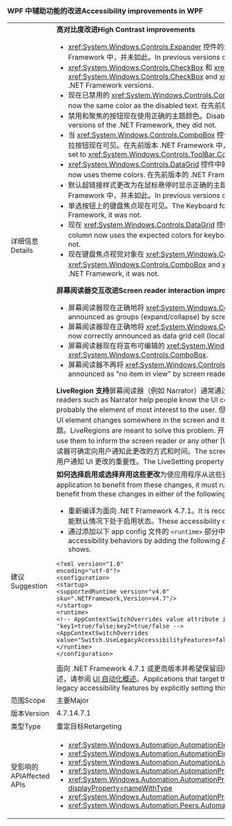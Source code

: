 ### <a name="accessibility-improvements-in-wpf"></a><span data-ttu-id="8ce0a-101">WPF 中辅助功能的改进</span><span class="sxs-lookup"><span data-stu-id="8ce0a-101">Accessibility improvements in WPF</span></span>

|   |   |
|---|---|
|<span data-ttu-id="8ce0a-102">详细信息</span><span class="sxs-lookup"><span data-stu-id="8ce0a-102">Details</span></span>|<span data-ttu-id="8ce0a-103"><strong>高对比度改进</strong></span><span class="sxs-lookup"><span data-stu-id="8ce0a-103"><strong>High Contrast improvements</strong></span></span><ul><li><span data-ttu-id="8ce0a-104"><xref:System.Windows.Controls.Expander> 控件的焦点现在可见。</span><span class="sxs-lookup"><span data-stu-id="8ce0a-104">The focus for the <xref:System.Windows.Controls.Expander> control is now visible.</span></span> <span data-ttu-id="8ce0a-105">在先前版本的 .NET Framework 中，并未如此。</span><span class="sxs-lookup"><span data-stu-id="8ce0a-105">In previous versions of the .NET Framework, it was not.</span></span></li><li><span data-ttu-id="8ce0a-106"><xref:System.Windows.Controls.CheckBox> 和 <xref:System.Windows.Controls.RadioButton> 控件中的文本在选中时，比之前的 .NET Framework 版本更易查看。</span><span class="sxs-lookup"><span data-stu-id="8ce0a-106">The text in <xref:System.Windows.Controls.CheckBox> and <xref:System.Windows.Controls.RadioButton> controls when they are selected is now easier to see than in previous .NET Framework versions.</span></span></li><li><span data-ttu-id="8ce0a-107">现在已禁用的 <xref:System.Windows.Controls.ComboBox> 的边框颜色与已禁用的文本颜色相同。</span><span class="sxs-lookup"><span data-stu-id="8ce0a-107">The border of a disabled <xref:System.Windows.Controls.ComboBox> is now the same color as the disabled text.</span></span> <span data-ttu-id="8ce0a-108">在先前版本的 .NET Framework 中，并未如此。</span><span class="sxs-lookup"><span data-stu-id="8ce0a-108">In previous versions of the .NET Framework, it was not.</span></span></li><li><span data-ttu-id="8ce0a-109">禁用和聚焦的按钮现在使用正确的主题颜色。</span><span class="sxs-lookup"><span data-stu-id="8ce0a-109">Disabled and focused buttons now use the correct theme color.</span></span> <span data-ttu-id="8ce0a-110">在先前版本的 .NET Framework 中，并未如此。</span><span class="sxs-lookup"><span data-stu-id="8ce0a-110">In previous versions of the .NET Framework, they did not.</span></span></li><li><span data-ttu-id="8ce0a-111">当 <xref:System.Windows.Controls.ComboBox> 控件的样式设置为 <xref:System.Windows.Controls.ToolBar.ComboBoxStyleKey?displayProperty=nameWithType> 时，下拉按钮现在可见。在先前版本 .NET Framework 中，并未如此。</span><span class="sxs-lookup"><span data-stu-id="8ce0a-111">The dropdown button is now visible when a <xref:System.Windows.Controls.ComboBox> control's style is set to <xref:System.Windows.Controls.ToolBar.ComboBoxStyleKey?displayProperty=nameWithType>, In previous versions of the .NET Framework, it was not.</span></span></li><li><span data-ttu-id="8ce0a-112"><xref:System.Windows.Controls.DataGrid> 控件中的排序指示器箭头现在可使用主题颜色。</span><span class="sxs-lookup"><span data-stu-id="8ce0a-112">The sort indicator arrow in a <xref:System.Windows.Controls.DataGrid> control now uses theme colors.</span></span> <span data-ttu-id="8ce0a-113">在先前版本的 .NET Framework 中，并未如此。</span><span class="sxs-lookup"><span data-stu-id="8ce0a-113">In previous versions of the .NET Framework, it did not.</span></span></li><li><span data-ttu-id="8ce0a-114">默认超链接样式更改为在鼠标悬停时显示正确的主题颜色。</span><span class="sxs-lookup"><span data-stu-id="8ce0a-114">The default hyperlink style now changes to the correct theme color on mouse over.</span></span> <span data-ttu-id="8ce0a-115">在先前版本的 .NET Framework 中，并未如此。</span><span class="sxs-lookup"><span data-stu-id="8ce0a-115">In previous versions of the .NET Framework, it did not.</span></span></li><li><span data-ttu-id="8ce0a-116">单选按钮上的键盘焦点现在可见。</span><span class="sxs-lookup"><span data-stu-id="8ce0a-116">The Keyboard focus on radio buttons is now visible.</span></span> <span data-ttu-id="8ce0a-117">在先前版本的 .NET Framework 中，并未如此。</span><span class="sxs-lookup"><span data-stu-id="8ce0a-117">In previous versions of the .NET Framework, it was not.</span></span></li><li><span data-ttu-id="8ce0a-118">现在 <xref:System.Windows.Controls.DataGrid> 控件的复选框列对键盘焦点反馈使用预期的颜色。</span><span class="sxs-lookup"><span data-stu-id="8ce0a-118">The <xref:System.Windows.Controls.DataGrid> control's checkbox column now uses the expected colors for keyboard focus feedback.</span></span> <span data-ttu-id="8ce0a-119">在先前版本的 .NET Framework 中，并未如此。</span><span class="sxs-lookup"><span data-stu-id="8ce0a-119">In previous versions of the .NET Framework, it did not.</span></span></li><li><span data-ttu-id="8ce0a-120">现在键盘焦点视觉对象在 <xref:System.Windows.Controls.ComboBox> 和 <xref:System.Windows.Controls.ListBox> 上可见。</span><span class="sxs-lookup"><span data-stu-id="8ce0a-120">the Keyboard focus visuals are now visible on <xref:System.Windows.Controls.ComboBox> and <xref:System.Windows.Controls.ListBox>.</span></span> <span data-ttu-id="8ce0a-121">在先前版本的 .NET Framework 中，并未如此。</span><span class="sxs-lookup"><span data-stu-id="8ce0a-121">In previous versions of the .NET Framework, it was not.</span></span></li></ul><span data-ttu-id="8ce0a-122"><strong>屏幕阅读器交互改进</strong></span><span class="sxs-lookup"><span data-stu-id="8ce0a-122"><strong>Screen reader interaction improvements</strong></span></span><ul><li><span data-ttu-id="8ce0a-123">屏幕阅读器现在正确地将 <xref:System.Windows.Controls.Expander> 控件称为组（展开/折叠）。</span><span class="sxs-lookup"><span data-stu-id="8ce0a-123"><xref:System.Windows.Controls.Expander> controls are now correctly announced as groups (expand/collapse) by screen readers.</span></span></li><li><span data-ttu-id="8ce0a-124">屏幕阅读器现在正确地将 <xref:System.Windows.Controls.DataGridCell> 控件称为数据网格单元格（已本地化）。</span><span class="sxs-lookup"><span data-stu-id="8ce0a-124"><xref:System.Windows.Controls.DataGridCell> controls are now correctly announced as data grid cell (localized) by screen readers.</span></span></li><li><span data-ttu-id="8ce0a-125">屏幕阅读器现在将宣布可编辑的 <xref:System.Windows.Controls.ComboBox> 的名称。</span><span class="sxs-lookup"><span data-stu-id="8ce0a-125">Screen readers will now announce the name of an editable <xref:System.Windows.Controls.ComboBox>.</span></span></li><li><span data-ttu-id="8ce0a-126">屏幕阅读器不再将 <xref:System.Windows.Controls.PasswordBox> 控件称为“视图中没有任何项”。</span><span class="sxs-lookup"><span data-stu-id="8ce0a-126"><xref:System.Windows.Controls.PasswordBox> controls are no longer announced as &quot;no item in view&quot; by screen readers.</span></span></li></ul><span data-ttu-id="8ce0a-127"><strong>LiveRegion 支持</strong>屏幕阅读器（例如 Narrator）通常通过描述当前聚焦的 UI ，帮助人们了解应用程序的 UI 内容，因为这可能是用户最感兴趣的元素。</span><span class="sxs-lookup"><span data-stu-id="8ce0a-127"><strong>LiveRegion support</strong>Screen readers such as Narrator help people know the UI contents of an application, usually by describing something about the UI that's currently focused, because that is probably the element of most interest to the user.</span></span> <span data-ttu-id="8ce0a-128">但是，如果 UI 元素更改了屏幕中某些地方，并且不具有焦点，则用户可能不会收到通知，并且错过重要信息。</span><span class="sxs-lookup"><span data-stu-id="8ce0a-128">However, if a UI element changes somewhere in the screen and it does not have the focus, the user may not be informed and miss important information.</span></span> <span data-ttu-id="8ce0a-129">LiveRegions 旨在解决此问题。</span><span class="sxs-lookup"><span data-stu-id="8ce0a-129">LiveRegions are meant to solve this problem.</span></span> <span data-ttu-id="8ce0a-130">开发人员可使用它们来通知屏幕阅读器或任何其他[UI 自动化][UI 自动化概述](~/docs/framework/ui-automation/ui-automation-overview.md)客户端，UI 元素有重要更改。</span><span class="sxs-lookup"><span data-stu-id="8ce0a-130">A developer can use them to inform the screen reader or any other [UI Automation][UI Automation Overview](~/docs/framework/ui-automation/ui-automation-overview.md) client that an important change has been made to a UI element.</span></span> <span data-ttu-id="8ce0a-131">然后，屏幕阅读器可确定向用户通知此更改的方式和时间。</span><span class="sxs-lookup"><span data-stu-id="8ce0a-131">The screen reader can then decide how and when to inform the user of this change.</span></span> <span data-ttu-id="8ce0a-132">LiveSetting 属性还让屏幕阅读器知道了向用户通知 UI 更改的重要性。</span><span class="sxs-lookup"><span data-stu-id="8ce0a-132">The LiveSetting property also lets the screen reader know how important it is to inform the user of the change made to the UI.</span></span>|
|<span data-ttu-id="8ce0a-133">建议</span><span class="sxs-lookup"><span data-stu-id="8ce0a-133">Suggestion</span></span>|<span data-ttu-id="8ce0a-134"><strong>如何选择启用或选择弃用这些更改</strong>为使应用程序从这些更改获益，它必须在 .NET Framework 4.7.1 或更高版本上运行。</span><span class="sxs-lookup"><span data-stu-id="8ce0a-134"><strong>How to opt in or out of these changes</strong>In order for the application to benefit from these changes, it must run on the .NET Framework 4.7.1 or later.</span></span> <span data-ttu-id="8ce0a-135">此应用程序可通过以下任何一种方式从这些更改中获益：</span><span class="sxs-lookup"><span data-stu-id="8ce0a-135">The application can benefit from these changes in either of the following ways:</span></span><ul><li><span data-ttu-id="8ce0a-136">重新编译为面向 .NET Framework 4.7.1。</span><span class="sxs-lookup"><span data-stu-id="8ce0a-136">It is recompiled to target the .NET Framework 4.7.1.</span></span> <span data-ttu-id="8ce0a-137">对于面向 .NET Framework 4.7.1 或更高版本的 WPF 应用程序，这些辅助功能默认情况下处于启用状态。</span><span class="sxs-lookup"><span data-stu-id="8ce0a-137">These accessibility changes are enabled by default on WPF applications that target the .NET Framework 4.7.1 or later.</span></span></li><li><span data-ttu-id="8ce0a-138">通过添加以下 app config 文件的 <code>&lt;runtime&gt;</code> 部分中的 [AppContext 开关](~/docs/framework/configure-apps/file-schema/runtime/appcontextswitchoverrides-element.md)并将其设置为 false，可选择弃用旧版辅助功能行为，如以下示例所示。</span><span class="sxs-lookup"><span data-stu-id="8ce0a-138">It opts out of the legacy accessibility behaviors by adding the following [AppContext Switch](~/docs/framework/configure-apps/file-schema/runtime/appcontextswitchoverrides-element.md) in the <code>&lt;runtime&gt;</code> section of the app config file and setting it to false, as the following example shows.</span></span></li></ul><pre><code>&lt;?xml version=&quot;1.0&quot; encoding=&quot;utf-8&quot;?&gt;&#13;&#10;&lt;configuration&gt;&#13;&#10;&lt;startup&gt;&#13;&#10;&lt;supportedRuntime version=&quot;v4.0&quot; sku=&quot;.NETFramework,Version=v4.7&quot;/&gt;&#13;&#10;&lt;/startup&gt;&#13;&#10;&lt;runtime&gt;&#13;&#10;&lt;!-- AppContextSwitchOverrides value attribute is in the form of &#39;key1=true/false;key2=true/false  --&gt;&#13;&#10;&lt;AppContextSwitchOverrides value=&quot;Switch.UseLegacyAccessibilityFeatures=false&quot; /&gt;&#13;&#10;&lt;/runtime&gt;&#13;&#10;&lt;/configuration&gt;&#13;&#10;</code></pre><span data-ttu-id="8ce0a-139">面向 .NET Framework 4.7.1 或更高版本并希望保留旧版辅助功能行为的应用程序，可通过将此 AppContext 开关显式设置为 <code>true</code> 来选择启用旧版辅助功能。有关 UI 自动化的概述，请参阅 [UI 自动化概述](~/docs/framework/ui-automation/ui-automation-overview.md)。</span><span class="sxs-lookup"><span data-stu-id="8ce0a-139">Applications that target the .NET Framework 4.7.1 or later and want to preserve the legacy accessibility behavior can opt in to the use of legacy accessibility features by explicitly setting this AppContext switch to <code>true</code>.For an overview of UI automation, see the [UI Automation Overview](~/docs/framework/ui-automation/ui-automation-overview.md).</span></span>|
|<span data-ttu-id="8ce0a-140">范围</span><span class="sxs-lookup"><span data-stu-id="8ce0a-140">Scope</span></span>|<span data-ttu-id="8ce0a-141">主要</span><span class="sxs-lookup"><span data-stu-id="8ce0a-141">Major</span></span>|
|<span data-ttu-id="8ce0a-142">版本</span><span class="sxs-lookup"><span data-stu-id="8ce0a-142">Version</span></span>|<span data-ttu-id="8ce0a-143">4.7.1</span><span class="sxs-lookup"><span data-stu-id="8ce0a-143">4.7.1</span></span>|
|<span data-ttu-id="8ce0a-144">类型</span><span class="sxs-lookup"><span data-stu-id="8ce0a-144">Type</span></span>|<span data-ttu-id="8ce0a-145">重定目标</span><span class="sxs-lookup"><span data-stu-id="8ce0a-145">Retargeting</span></span>|
|<span data-ttu-id="8ce0a-146">受影响的 API</span><span class="sxs-lookup"><span data-stu-id="8ce0a-146">Affected APIs</span></span>|<ul><li><xref:System.Windows.Automation.AutomationElementIdentifiers.LiveSettingProperty?displayProperty=nameWithType></li><li><xref:System.Windows.Automation.AutomationElementIdentifiers.LiveRegionChangedEvent?displayProperty=nameWithType></li><li><xref:System.Windows.Automation.AutomationLiveSetting?displayProperty=nameWithType></li><li><xref:System.Windows.Automation.AutomationProperties.LiveSettingProperty?displayProperty=nameWithType></li><li><xref:System.Windows.Automation.AutomationProperties.SetLiveSetting(System.Windows.DependencyObject,System.Windows.Automation.AutomationLiveSetting)?displayProperty=nameWithType></li><li><xref:System.Windows.Automation.AutomationProperties.GetLiveSetting(System.Windows.DependencyObject)?displayProperty=nameWithType></li><li><xref:System.Windows.Automation.Peers.AutomationPeer.GetLiveSettingCore?displayProperty=nameWithType></li></ul>|

